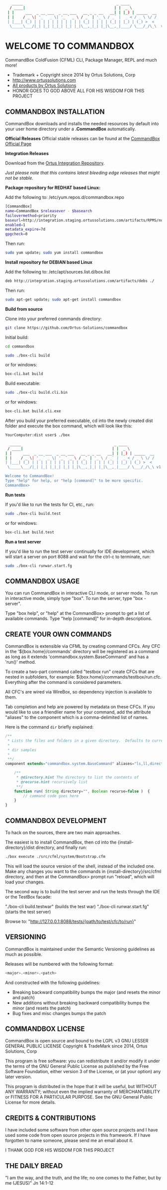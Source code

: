 ``` bash
   _____                                          _ ____            
  / ____|                                        | |  _ \           
 | |     ___  _ __ ___  _ __ ___   __ _ _ __   __| | |_) | _____  __
 | |    / _ \| '_ ` _ \| '_ ` _ \ / _` | '_ \ / _` |  _ < / _ \ \/ /
 | |___| (_) | | | | | | | | | | | (_| | | | | (_| | |_) | (_) >  < 
  \_____\___/|_| |_| |_|_| |_| |_|\__,_|_| |_|\__,_|____/ \___/_/\_\  v@build.version@.@build.number@
```

# WELCOME TO COMMANDBOX 

CommandBox ColdFusion (CFML) CLI, Package Manager, REPL and much more!

* Trademark + Copyright since 2014 by Ortus Solutions, Corp
* <http://www.ortussolutions.com>
* [All products by Ortus Solutions](http://www.ortussolutions.com/products)
* HONOR GOES TO GOD ABOVE ALL FOR HIS WISDOM FOR THIS PROJECT

## COMMANDBOX INSTALLATION

CommandBox downloads and installs the needed resources by default into your user home directory under a  **.CommandBox** automatically.

**Official Releases**
Official stable releases can be found at the [CommandBox Official Page](http://www.ortussolutions.com)

**Integration Releases**

Download from the [Ortus Integration Repository](http://integration.staging.ortussolutions.com/artifacts/commandbox/).  

*Just please note that this contains latest bleeding edge releases that might not be stable.*

**Package repository for REDHAT based Linux:**

Add the following to: /etc/yum.repos.d/commandbox.repo
``` bash
[CommandBox]
name=CommandBox $releasever - $basearch
failovermethod=priority
baseurl=http://integration.staging.ortussolutions.com/artifacts/RPMS/noarch
enabled=1
metadata_expire=7d
gpgcheck=0
```
Then run:
``` bash
sudo yum update; sudo yum install commandbox
```

**Install repository for DEBIAN based Linux**

Add the following to: /etc/apt/sources.list.d/box.list
``` bash
deb http://integration.staging.ortussolutions.com/artifacts/debs ./
```
Then run: 
``` bash
sudo apt-get update; sudo apt-get install commandbox
```

**Build from source**

Clone into your preferred commands directory:
``` bash
git clone https://github.com/Ortus-Solutions/commandbox
```
Initial build:
``` bash
cd commandbox
``` 
``` bash
sudo ./box-cli build
```
or for windows:
``` bash
box-cli.bat build
```
Build executable:
``` bash
sudo ./box-cli build.cli.bin
```
or for windows:
``` bash
box-cli.bat build.cli.exe
```
After you build your preferred executable, cd into the newly created dist folder and execute the box command, which will look like this:
``` bash
YourComputer:dist user$ ./box

  _____                                          _ ____
 / ____|                                        | |  _ \
| |     ___  _ __ ___  _ __ ___   __ _ _ __   __| | |_) | _____  __
| |    / _ \| '_ ` _ \| '_ ` _ \ / _` | '_ \ / _` |  _ < / _ \ \/ /
| |___| (_) | | | | | | | | | | | (_| | | | | (_| | |_) | (_) >  <
 \_____\___/|_| |_| |_|_| |_| |_|\__,_|_| |_|\__,_|____/ \___/_/\_\ v1.0.0.00002

Welcome to CommandBox!
Type "help" for help, or "help [command]" to be more specific.
CommandBox>
```

**Run tests**

If you'd like to run the tests for CI, etc., run:
``` bash
sudo ./box-cli build.test
```
or for windows:
``` bash
box-cli.bat build.test
```

**Run a test server**

If you'd like to run the test server continually for IDE development, which will start a server on port 8088 and wait for the ctrl-c to terminate, run:
``` bash
sudo ./box-cli runwar.start.fg
```

## COMMANDBOX USAGE

You can run CommandBox in interactive CLI mode, or server mode.  To run in interactive mode, simply type "box".  To run the server, type "box -server".

Type "box help", or "help" at the CommandBox> prompt to get a list of available commands. Type "help [command]" for in-depth descriptions.

## CREATE YOUR OWN COMMANDS

CommandBox is extensible via CFML by creating command CFCs.  Any CFC in the '${box.home}/commands' directory will be registered as a command as long as it extends 'commandbox.system.BaseCommand' and has a 'run()' method. 

To create a two-part command called "testbox run" create CFCs that are nested in subfolders, for example: 
${box.home}/commands/testbox/run.cfc. Everything after the command is considered parameters.

All CFC's are wired via WireBox, so dependency injection is available to them.

Tab completion and help are powered by metadata on these CFCs. If you would like to use a friendlier name for your command, add the attribute "aliases" to the component which is a comma-delimited list of names.

Here is the command `dir` briefly explained:
``` javascript
/**
 * Lists the files and folders in a given directory.  Defaults to current working directory
 *
 * dir samples
 * 
 **/
component extends="commandbox.system.BaseCommand" aliases="ls,ll,directory" excludeFromHelp=false {

	/**
	 * @directory.hint The directory to list the contents of
	 * @recurse.hint recursively list
	 **/
	function run( String directory="", Boolean recurse=false )  {
		// command code goes here
	}
}
``` 

## COMMANDBOX DEVELOPMENT

To hack on the sources, there are two main approaches.

The easiest is to install CommandBox, then cd into the {install-directory}/dist directory, and finally run:
``` bash
./box execute ./src/cfml/system/Bootstrap.cfm
```
This will load the source version of the shell, instead of the included one.  
Make any changes you want to the commands in {install-directory}/src/cfml directory, and then at the CommandBox> prompt run "reload", which will load your changes.

The second way is to build the test server and run the tests through the IDE or
the TestBox facade:

"./box-cli build.testwar" (builds the test war)
"./box-cli runwar.start.fg" (starts the test server)

Browse to: "http://127.0.0.1:8088/tests/{path/to/test/cfc/to/run}"


## VERSIONING

CommandBox is maintained under the Semantic Versioning guidelines as much as possible.

Releases will be numbered with the following format:

``` bash
<major>.<minor>.<patch>
```

And constructed with the following guidelines:

* Breaking backward compatibility bumps the major (and resets the minor and patch)
* New additions without breaking backward compatibility bumps the minor (and resets the patch)
* Bug fixes and misc changes bumps the patch

## COMMANDBOX LICENSE

CommandBox is open source and bound to the LGPL v3 GNU LESSER GENERAL PUBLIC LICENSE Copyright & TradeMark since 2014, Ortus Solutions, Corp

This program is free software: you can redistribute it and/or modify it under the terms of the GNU General Public License as published by the Free Software Foundation, either version 3 of the License, or (at your option) any later version.

This program is distributed in the hope that it will be useful, but WITHOUT ANY WARRANTY; without even the implied warranty of MERCHANTABILITY or FITNESS FOR A PARTICULAR PURPOSE.  See the GNU General Public License for more details.

## CREDITS & CONTRIBUTIONS

I have included some software from other open source projects and I have used some code from open source projects in this framework. If I have forgotten to name someone, please send me an email about it.

I THANK GOD FOR HIS WISDOM FOR THIS PROJECT

## THE DAILY BREAD

"I am the way, and the truth, and the life; no one comes to the Father, but by me (JESUS)" Jn 14:1-12
